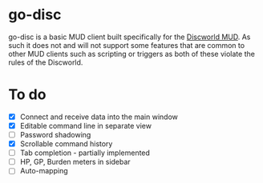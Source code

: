 # go-disc

go-disc is a basic MUD client built specifically for the [Discworld MUD](http://discworld.starturtle.net/lpc/). As such it does not and will not support some features that are common to other MUD clients such as scripting or triggers as both of these violate the rules of the Discworld.

# To do
 - [x] Connect and receive data into the main window
 - [x] Editable command line in separate view
 - [ ] Password shadowing
 - [x] Scrollable command history
 - [ ] Tab completion - partially implemented
 - [ ] HP, GP, Burden meters in sidebar
 - [ ] Auto-mapping